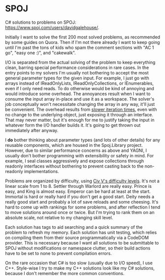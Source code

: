 SPOJ
=================

C# solutions to problems on SPOJ: https://www.spoj.com/users/davidgalehouse/.

Initially I want to solve the first 200 most solved problems, as recommended by some guides on Quora.
Then if I'm not there already I want to keep going until I'm past the tons of kids who spam the comment sections with "AC 1 go", "easy one :)", and "cakewalk".

I/O is separated from the actual solving of the problem to keep everything clean, barring special performance considerations in rare cases.
In the entry points to my solvers I'm usually not bothering to accept the most general parameter types for the given input.
For example, I just go with arrays instead of IReadOnlyLists, IReadOnlyCollections, or IEnumerables, even if I only need reads.
To do otherwise would be kind of annoying and would introduce some overhead.
The annoyances result when I want to consume the input array in-place and use it as a workspace.
The solver's job conceptually won't necessitate changing the array in any way, it'll just be convenient.
The overhead results from [slower iteration times](http://stackoverflow.com/q/4256928), even with no change to the underlying object, just exposing it through an interface.
That may never matter, but it's enough for me to justify taking the input in whatever form the I/O handler builds it.
It's going to get thrown out immediately after anyway.

I **do** bother thinking about parameter types (and lots of other details) for any reusable components, which are housed in the Spoj.Library project.
However, due to similar performance concerns as above and YAGNI, I usually don't bother programming with extensibility or safety in mind.
For example, I seal classes aggressively and expose collections through readonly interfaces without bothering to prevent casting back to the non-readonly implementations.

Problems are organized by difficulty, using [Civ V's difficulty levels](https://www.civfanatics.com/civ5/info/difficulties/).
It's not a linear scale from 1 to 8. Settler through Warlord are really easy.
Prince is easy, and King is almost easy.
Emperor can be hard at least at the start.
Immortal is hard or really hard if you don't get a good start.
Deity needs a really good start and probably a lot of save reloads and some cheesing.
It's hard to come up with rankings for some problems, and after reflection I tend to move solutions around once or twice.
But I'm trying to rank them on an absolute scale, not relative to my changing skill level.

Each solution has tags to aid searching and a quick summary of the problem to refresh my memory.
Each solution has unit testing, which relies on compiling them from their source programmatically via a CodeDOM provider.
This is necessary because I want all solutions to be submittable to SPOJ without modifications or namespace clutter, so their build actions have to be set to none to prevent compilation errors.

On the rare occasion that C# is too slow (usually due to I/O speed), I use C++.
Style-wise I try to make my C++ solutions look like my C# solutions, because I don't remember the more common conventions.
